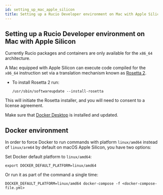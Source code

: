 ```yaml
---
id: setting_up_mac_apple_silicon
title: Setting up a Rucio Developer environment on Mac with Apple Silicon
---
```


## Setting up a Rucio Developer environment on Mac with Apple Silicon

Currently Rucio packages and containers are only available for the `x86_64` architecture.

A Mac equipped with Apple Silicon can execute code compiled for the `x86_64` instruction set via a translation mechanism known as [Rosetta 2](https://support.apple.com/en-gb/guide/security/secebb113be1/web).

- To install Rosetta 2 run:

      /usr/sbin/softwareupdate --install-rosetta

This will initiate the Rosetta installer, and you will need to consent to a license agreement.

Make sure that [Docker Desktop](https://docs.docker.com/desktop/install/mac-install/) is installed and updated.

## Docker environment

In order to force Docker to run commands with platform `linux/amd64` instead of `linux/arm64` by default on macOS Apple Silicon, you have two options:

Set Docker default platform to `linux/amd64`:

    export DOCKER_DEFAULT_PLATFORM=linux/amd64

Or run it as part of the command a single time:

    DOCKER_DEFAULT_PLATFORM=linux/amd64 docker-compose -f <docker-compose-file.yml>
